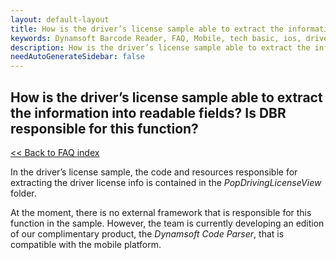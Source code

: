 ```yaml
---
layout: default-layout
title: How is the driver’s license sample able to extract the information into readable fields? Is DBR responsible for this function?
keywords: Dynamsoft Barcode Reader, FAQ, Mobile, tech basic, ios, driver license, info
description: How is the driver’s license sample able to extract the information into readable fields? Is DBR responsible for this function?
needAutoGenerateSidebar: false
---
```


## How is the driver’s license sample able to extract the information into readable fields? Is DBR responsible for this function?

[<< Back to FAQ index](index.md)

In the driver’s license sample, the code and resources responsible for extracting the driver license info is contained in the *PopDrivingLicenseView* folder. 

At the moment, there is no external framework that is responsible for this function in the sample. However, the team is currently developing an edition of our complimentary product, the *Dynamsoft Code Parser*, that is compatible with the mobile platform.